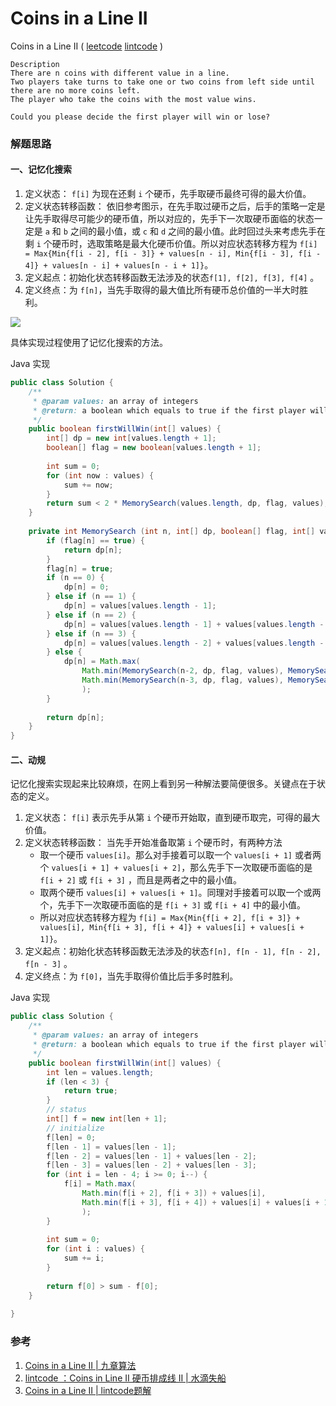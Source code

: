 #  Coins in a Line II

 Coins in a Line II  ( [leetcode]()  [lintcode](http://www.lintcode.com/en/problem/coins-in-a-line-ii/) )

```
Description
There are n coins with different value in a line. 
Two players take turns to take one or two coins from left side until there are no more coins left. 
The player who take the coins with the most value wins.

Could you please decide the first player will win or lose?
```

### 解题思路

#### 一、记忆化搜索

1. 定义状态： `f[i]` 为现在还剩 `i` 个硬币，先手取硬币最终可得的最大价值。
2. 定义状态转移函数： 依旧参考图示，在先手取过硬币之后，后手的策略一定是让先手取得尽可能少的硬币值，所以对应的，先手下一次取硬币面临的状态一定是 `a` 和 `b` 之间的最小值，或 `c` 和 `d` 之间的最小值。此时回过头来考虑先手在剩 `i` 个硬币时，选取策略是最大化硬币价值。所以对应状态转移方程为 `f[i] = Max{Min{f[i - 2], f[i - 3]} + values[n - i], Min{f[i - 3], f[i - 4]} + values[n - i] + values[n - i + 1]}`。
3. 定义起点：初始化状态转移函数无法涉及的状态`f[1], f[2], f[3], f[4]` 。
4. 定义终点：为 `f[n]`，当先手取得的最大值比所有硬币总价值的一半大时胜利。

![](http://ww2.sinaimg.cn/mw690/600e6311jw1f9cgghur63j20gi0aemy3.jpg)

具体实现过程使用了记忆化搜索的方法。

Java 实现

```java
public class Solution {
    /**
     * @param values: an array of integers
     * @return: a boolean which equals to true if the first player will win
     */
    public boolean firstWillWin(int[] values) {
        int[] dp = new int[values.length + 1];
        boolean[] flag = new boolean[values.length + 1];
        
        int sum = 0;
        for (int now : values) {
            sum += now;
        }
        return sum < 2 * MemorySearch(values.length, dp, flag, values);
    }
    
    private int MemorySearch (int n, int[] dp, boolean[] flag, int[] values) {
        if (flag[n] == true) {
            return dp[n];
        }
        flag[n] = true;
        if (n == 0) {
            dp[n] = 0;
        } else if (n == 1) {
            dp[n] = values[values.length - 1];
        } else if (n == 2) {
            dp[n] = values[values.length - 1] + values[values.length - 2];
        } else if (n == 3) {
            dp[n] = values[values.length - 2] + values[values.length - 3];
        } else {
            dp[n] = Math.max(
                Math.min(MemorySearch(n-2, dp, flag, values), MemorySearch(n-3, dp, flag, values)) + values[values.length-n],
                Math.min(MemorySearch(n-3, dp, flag, values), MemorySearch(n-4, dp, flag, values)) + values[values.length-n] + values[values.length - n + 1]
                );
        }
        
        return dp[n];
    }
}
```



#### 二、动规

记忆化搜索实现起来比较麻烦，在网上看到另一种解法要简便很多。关键点在于状态的定义。

1. 定义状态： `f[i]` 表示先手从第 `i` 个硬币开始取，直到硬币取完，可得的最大价值。
2. 定义状态转移函数： 当先手开始准备取第 `i` 个硬币时，有两种方法
   - 取一个硬币 `values[i]`。那么对手接着可以取一个 `values[i + 1]` 或者两个 `values[i + 1] + values[i + 2]`，那么先手下一次取硬币面临的是 `f[i + 2]` 或 `f[i + 3]` ，而且是两者之中的最小值。
   - 取两个硬币 `values[i] + values[i + 1]`。同理对手接着可以取一个或两个，先手下一次取硬币面临的是 `f[i + 3]` 或 `f[i + 4]` 中的最小值。
   - 所以对应状态转移方程为 `f[i] = Max{Min{f[i + 2], f[i + 3]} + values[i], Min{f[i + 3], f[i + 4]} + values[i] + values[i + 1]}`。
3. 定义起点：初始化状态转移函数无法涉及的状态`f[n], f[n - 1], f[n - 2], f[n - 3]` 。
4. 定义终点：为 `f[0]`，当先手取得价值比后手多时胜利。

Java 实现

```java
public class Solution {
    /**
     * @param values: an array of integers
     * @return: a boolean which equals to true if the first player will win
     */
    public boolean firstWillWin(int[] values) {
        int len = values.length;
        if (len < 3) {
            return true;
        }
        // status
        int[] f = new int[len + 1];
        // initialize
        f[len] = 0;
        f[len - 1] = values[len - 1];
        f[len - 2] = values[len - 1] + values[len - 2];
        f[len - 3] = values[len - 2] + values[len - 3];
        for (int i = len - 4; i >= 0; i--) {
            f[i] = Math.max(
                Math.min(f[i + 2], f[i + 3]) + values[i],
                Math.min(f[i + 3], f[i + 4]) + values[i] + values[i + 1]
                );
        }
        
        int sum = 0;
        for (int i : values) {
            sum += i;
        }
        
        return f[0] > sum - f[0];
    }
    
}
```



### 参考

1. [Coins in a Line II | 九章算法](http://www.jiuzhang.com/solutions/coins-in-a-line-ii/)
2. [lintcode ：Coins in Line II 硬币排成线 II | 水滴失船](http://www.cnblogs.com/theskulls/p/4963317.html) 
3. [Coins in a Line II | lintcode题解](https://lefttree.gitbooks.io/leetcode/content/dynamicProgramming2/coinsInLine2.html)